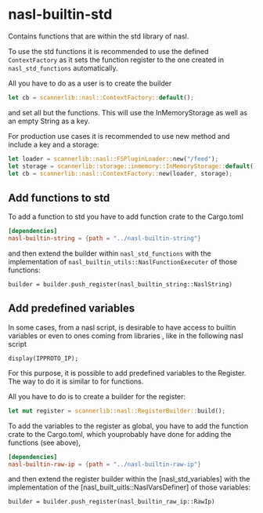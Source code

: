 # nasl-builtin-std

Contains functions that are within the std library of nasl.

To use the std functions it is recommended to use the defined `ContextFactory` as it sets the function register to the one created in `nasl_std_functions` automatically.

All you have to do as a user is to create the builder

```rust
let cb = scannerlib::nasl::ContextFactory::default();
```

and set all but the functions. This will use the InMemoryStorage as well as an empty String as a key.

For production use cases it is recommended to use new method and include a key and a storage:

```rust
let loader = scannerlib::nasl::FSPluginLoader::new("/feed");
let storage = scannerlib::storage::inmemory::InMemoryStorage::default();
let cb = scannerlib::nasl::ContextFactory::new(loader, storage);
```

## Add functions to std

To add a function to std you have to add function crate to the Cargo.toml

```toml
[dependencies]
nasl-builtin-string = {path = "../nasl-builtin-string"}
```

and then extend the builder within `nasl_std_functions` with the implementation of `nasl_builtin_utils::NaslFunctionExecuter` of those functions:

```text
builder = builder.push_register(nasl_builtin_string::NaslString)
```

## Add predefined variables

In some cases, from a nasl script, is desirable to have access to builtin variables or even to ones coming from libraries , like in the following nasl script

```text
display(IPPROTO_IP);
```
For this purpose, it is possible to add predefined variables to the Register. The way to do it is similar to for functions. 

All you have to do is to create a builder for the register:

```rust
let mut register = scannerlib::nasl::RegisterBuilder::build();
```

To add the variables to the register as global, you have to add the function crate to the Cargo.toml, which youprobably have done for adding the functions (see above),

```toml
[dependencies]
nasl-builtin-raw-ip = {path = "../nasl-builtin-raw-ip"}
```
and then extend the register builder within the [nasl_std_variables] with the implementation of the [nasl_built_uitls::NaslVarsDefiner] of those variables:

```text
builder = builder.push_register(nasl_builtin_raw_ip::RawIp)

```
